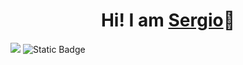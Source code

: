 <h1 align="center">Hi! I am <a href="https://sergiowani.github.io/">Sergio</a>👋</h1>
<img src="https://sergiowani.github.io/public/images/banner.png" />
<img alt="Static Badge" src="https://img.shields.io/badge/LinkedIn-%2357AB32?style=flat&logo=linkedin&link=https%3A%2F%2Fgithub.com%2Fsergiowani">






<!--
**sergiowani/sergiowani** is a ✨ _special_ ✨ repository because its `README.md` (this file) appears on your GitHub profile.

Here are some ideas to get you started:

- 🔭 I’m currently working on ...
- 🌱 I’m currently learning ...
- 👯 I’m looking to collaborate on ...
- 🤔 I’m looking for help with ...
- 💬 Ask me about ...
- 📫 How to reach me: ...
- 😄 Pronouns: ...
- ⚡ Fun fact: ...
-->
